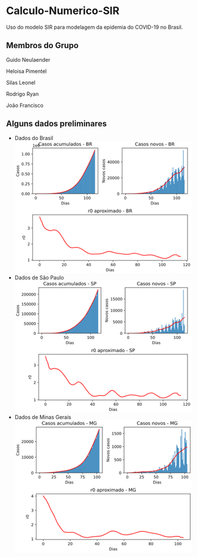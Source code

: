 # Calculo-Numerico-SIR
Uso do modelo SIR para modelagem da epidemia do COVID-19 no Brasil.

## Membros do Grupo
Guido Neulaender

Heloisa Pimentel

Silas Leonel

Rodrigo Ryan

João Francisco

## Alguns dados preliminares
- Dados do Brasil
    ![Dados preliminares do Brasil](/dados_r0/BR_r0-aprox.svg)
- Dados de São Paulo
    ![Dados preliminares de São Paulo](/dados_r0/SP_r0-aprox.svg)
- Dados de Minas Gerais
    ![Dados preliminares de Minas Gerais](/dados_r0/MG_r0-aprox.svg)
